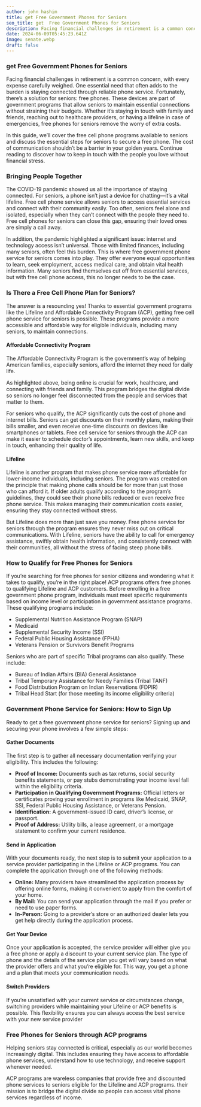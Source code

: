 ```yaml
---
author: john hashim
title: get Free Government Phones for Seniors
seo_title: get  Free Government Phones for Seniors
description: Facing financial challenges in retirement is a common concern, with every expense carefully weighed. One essential need that often adds to the burden is staying connected through reliable phone service.
date: 2024-06-09T05:45:23.641Z
image: senate.webp
draft: false
---
```


### get  Free Government Phones for Seniors

Facing financial challenges in retirement is a common concern, with every expense carefully weighed. One essential need that often adds to the burden is staying connected through reliable phone service. Fortunately, there’s a solution for seniors: free phones. These devices are part of government programs that allow seniors to maintain essential connections without straining their budgets. Whether it’s staying in touch with family and friends, reaching out to healthcare providers, or having a lifeline in case of emergencies, free phones for seniors remove the worry of extra costs.

In this guide, we’ll cover the free cell phone programs available to seniors and discuss the essential steps for seniors to secure a free phone. The cost of communication shouldn’t be a barrier in your golden years. Continue reading to discover how to keep in touch with the people you love without financial stress.

### Bringing People Together

The COVID-19 pandemic showed us all the importance of staying connected. For seniors, a phone isn’t just a device for chatting—it’s a vital lifeline. Free cell phone service allows seniors to access essential services and connect with their community easily. Too often, seniors feel alone and isolated, especially when they can’t connect with the people they need to. Free cell phones for seniors can close this gap, ensuring their loved ones are simply a call away.

In addition, the pandemic highlighted a significant issue: internet and technology access isn’t universal. Those with limited finances, including many seniors, often feel this burden. This is where free government phone service for seniors comes into play. They offer everyone equal opportunities to learn, seek employment, access medical care, and obtain vital health information. Many seniors find themselves cut off from essential services, but with free cell phone access, this no longer needs to be the case.

### Is There a Free Cell Phone Plan for Seniors?

The answer is a resounding yes! Thanks to essential government programs like the Lifeline and Affordable Connectivity Program (ACP), getting free cell phone service for seniors is possible. These programs provide a more accessible and affordable way for eligible individuals, including many seniors, to maintain connections.

#### Affordable Connectivity Program

The Affordable Connectivity Program is the government’s way of helping American families, especially seniors, afford the internet they need for daily life. 

As highlighted above, being online is crucial for work, healthcare, and connecting with friends and family. This program bridges the digital divide so seniors no longer feel disconnected from the people and services that matter to them.

For seniors who qualify, the ACP significantly cuts the cost of phone and internet bills. Seniors can get discounts on their monthly plans, making their bills smaller, and even receive one-time discounts on devices like smartphones or tablets. Free cell service for seniors through the ACP can make it easier to schedule doctor’s appointments, learn new skills, and keep in touch, enhancing their quality of life.

#### Lifeline

Lifeline is another program that makes phone service more affordable for lower-income individuals, including seniors. The program was created on the principle that making phone calls should be for more than just those who can afford it. If older adults qualify according to the program’s guidelines, they could see their phone bills reduced or even receive free phone service. This makes managing their communication costs easier, ensuring they stay connected without stress.

But Lifeline does more than just save you money. Free phone service for seniors through the program ensures they never miss out on critical communications. With Lifeline, seniors have the ability to call for emergency assistance, swiftly obtain health information, and consistently connect with their communities, all without the stress of facing steep phone bills.

### How to Qualify for Free Phones for Seniors

If you’re searching for free phones for senior citizens and wondering what it takes to qualify, you’re in the right place! ACP programs offers free phones to qualifying Lifeline and ACP customers. Before enrolling in a free government phone program, individuals must meet specific requirements based on income level or participation in government assistance programs. These qualifying programs include:

- Supplemental Nutrition Assistance Program (SNAP)
- Medicaid
- Supplemental Security Income (SSI)
- Federal Public Housing Assistance (FPHA)
- Veterans Pension or Survivors Benefit Programs

Seniors who are part of specific Tribal programs can also qualify. These include:

- Bureau of Indian Affairs (BIA) General Assistance
- Tribal Temporary Assistance for Needy Families (Tribal TANF)
- Food Distribution Program on Indian Reservations (FDPIR)
- Tribal Head Start (for those meeting its income eligibility criteria)

### Government Phone Service for Seniors: How to Sign Up

Ready to get a free government phone service for seniors? Signing up and securing your phone involves a few simple steps:

#### Gather Documents

The first step is to gather all necessary documentation verifying your eligibility. This includes the following:

- **Proof of Income:** Documents such as tax returns, social security benefits statements, or pay stubs demonstrating your income level fall within the eligibility criteria.
- **Participation in Qualifying Government Programs:** Official letters or certificates proving your enrollment in programs like Medicaid, SNAP, SSI, Federal Public Housing Assistance, or Veterans Pension.
- **Identification:** A government-issued ID card, driver’s license, or passport.
- **Proof of Address:** Utility bills, a lease agreement, or a mortgage statement to confirm your current residence.

#### Send in Application

With your documents ready, the next step is to submit your application to a service provider participating in the Lifeline or ACP programs. You can complete the application through one of the following methods:

- **Online:** Many providers have streamlined the application process by offering online forms, making it convenient to apply from the comfort of your home.
- **By Mail:** You can send your application through the mail if you prefer or need to use paper forms.
- **In-Person:** Going to a provider’s store or an authorized dealer lets you get help directly during the application process.

#### Get Your Device

Once your application is accepted, the service provider will either give you a free phone or apply a discount to your current service plan. The type of phone and the details of the service plan you get will vary based on what the provider offers and what you’re eligible for. This way, you get a phone and a plan that meets your communication needs.

#### Switch Providers

If you’re unsatisfied with your current service or circumstances change, switching providers while maintaining your Lifeline or ACP benefits is possible. This flexibility ensures you can always access the best service with your new service provider

### Free Phones for Seniors through ACP programs

Helping seniors stay connected is critical, especially as our world becomes increasingly digital. This includes ensuring they have access to affordable phone services, understand how to use technology, and receive support whenever needed.

ACP programs are wareless companies that  provide free and discounted phone services to seniors eligible for the Lifeline and ACP programs. their mission is to bridge the digital divide so people can access vital phone services regardless of income.

